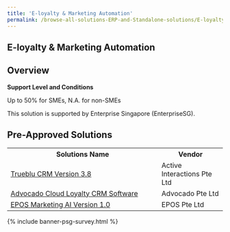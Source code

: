 ```yaml
---
title: 'E-loyalty & Marketing Automation'
permalink: /browse-all-solutions-ERP-and-Standalone-solutions/E-loyalty-Marketing-Automation
---
```


## E-loyalty & Marketing Automation
## Overview

**Support Level and Conditions**

Up to 50% for SMEs, N.A. for non-SMEs

This solution is supported by Enterprise Singapore (EnterpriseSG).

## Pre-Approved Solutions

<table>
<tr>
<th style='width: auto;'><b>Solutions Name</b></th>
<th style='width: 30%;'><b>Vendor</b></th>
</tr>
<tr>
<td><a href='/productivity-solutions-grant/solutionrepo/solution91' target='_blank'>Trueblu CRM Version 3.8</a><br></td>
<td>Active Interactions Pte Ltd</td>
</tr>
<tr>
<td><a href='/productivity-solutions-grant/solutionrepo/solution118' target='_blank'>Advocado Cloud Loyalty CRM Software</a><br></td>
<td>Advocado Pte Ltd</td>
</tr>
<tr>
<td><a href='/productivity-solutions-grant/solutionrepo/solution506' target='_blank'>EPOS Marketing AI Version 1.0</a><br></td>
<td>EPOS Pte Ltd</td>
</tr>
</table>

{% include banner-psg-survey.html %}
